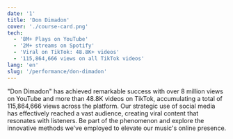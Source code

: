 ```yaml
---
date: '1'
title: 'Don Dimadon'
cover: './course-card.png'
tech:
  - '8M+ Plays on YouTube'
  - '2M+ streams on Spotify'
  - 'Viral on TikTok: 48.8K+ videos'
  - '115,864,666 views on all TikTok videos'
lang: 'en'
slug: '/performance/don-dimadon'
---
```


"Don Dimadon" has achieved remarkable success with over 8 million views on YouTube and more than 48.8K videos on TikTok, accumulating a total of 115,864,666 views across the platform. Our strategic use of social media has effectively reached a vast audience, creating viral content that resonates with listeners. Be part of the phenomenon and explore the innovative methods we've employed to elevate our music's online presence.
